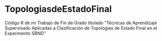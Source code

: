 # TopologiasdeEstadoFinal
Código R de mi Trabajo de Fin de Grado titulado "Técnicas de Aprendizaje Supervisado Aplicadas a Clasificación de Topologías de Estado Final en el Experimento SBND"
